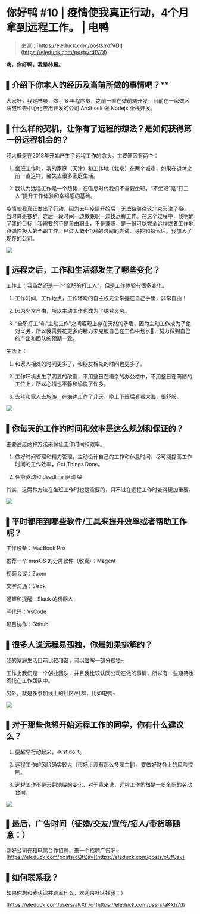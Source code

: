 <!--yml
category: 访谈
date: 2022-06-28 10:39:57
-->

# 你好鸭 #10 | 疫情使我真正行动，4个月拿到远程工作。 | 电鸭

> 来源：[https://eleduck.com/posts/rdfVDl](https://eleduck.com/posts/rdfVDl)

**嗨，你好鸭，我是林晨。**

## ▌介绍下你本人的经历及当前所做的事情吧？**

大家好，我是林晨，做了 8 年程序员，之前一直在做前端开发，目前在一家做区块链和去中心化应用开发的公司 ArcBlock 做 Nodejs 全栈开发。

## ▌什么样的契机，让你有了远程的想法？是如何获得第一份远程机会的？

我大概是在2018年开始产生了远程工作的念头。主要原因有两个：

1.  坐班工作时，我的家庭（天津）和工作地（北京）在两个城市，如果在退休之前一直这样，会失去很多家庭生活。

2.  我认为远程工作是一个趋势，在信息时代我们不需要坐班，“不坐班”是“打工人”提升工作体验和幸福感的基础。

疫情使我真正做出了行动，因为去年疫情开始后，无法每周往返北京天津了😂。当时算是裸辞，之后一段时间一边做兼职一边找远程工作。在这个过程中，我明确了我的目标：我需要的不是自由职业，不是兼职，是一份可以完全远程或者工作地点弹性极大的全职工作。经过大概4个月的时间的尝试、寻找和探索后，我加入了现在的公司。

[![](img/c32c1d83091b7fedee5414eae4f253b0.png)](https://duckfiles.oss-cn-qingdao.aliyuncs.com/eleduck/image/989477d6-ab0b-4cdb-92e0-9fc0fb3a6824.png)

## ▌远程之后，工作和生活都发生了哪些变化？

工作上：我虽然还是一个“全职的打工人”，但是工作体验有很多变化。

1.  工作时间，工作地点，工作环境的自主权完全掌握在自己手里，非常自由！

2.  因为非常自由，所以主动工作也成为了绝对义务。

3.  “全职打工”和“主动工作”之间客观上存在天然的矛盾，因为主动工作成为了绝对义务，所以我需要花更多的精力来克服自己在工作中划水🤣，努力做到自己的产出和团队的预期一致。

生活上：

1.  和家人相处的时间更多了，和朋友相处的时间也更多了。

2.  工作环境发生了明显的改善，不用整日在嘈杂的办公楼中，不用整日在简陋的工位上，所以心情也平静和愉悦了许多。

3.  去年和家人去旅游，在海边工作了几天，晚上下班后看看大海，很舒服。

[![](img/145ab5918c1beaa14323a0214b85befb.png)](https://duckfiles.oss-cn-qingdao.aliyuncs.com/eleduck/image/32677d15-ac9c-45c9-8b6f-bdcb123e38c3.png)

## ▌你每天的工作的时间和效率是这么规划和保证的？

主要通过两种方法来保证工作时间和效率。

1.  做好时间管理和精力管理，主动设计自己的工作和休息时间。尽可能提高工作时间的工作效率，Get Things Done。

2.  任务驱动和 deadline 驱动 😁

其实，这两种方法在坐班工作时也是需要的，只不过在远程工作时变得更加重要。

[![](img/c8a2266f48f6a68c50023e0d9965482c.png)](https://duckfiles.oss-cn-qingdao.aliyuncs.com/eleduck/image/7436abb8-d85d-4dda-b310-4f70d21a2763.png)

## ▌平时都用到哪些软件/工具来提升效率或者帮助工作呢？

工作设备：MacBook Pro

推荐一个 masOS 的分屏软件（收费）：Magent

视频会议：Zoom

文字沟通：Slack

通知和提醒：Slack 的机器人

写代码：VsCode

项目协作：Github

## ▌很多人说远程易孤独，你是如果排解的？

我的家庭生活目前比较和谐，可以缓解一部分孤独~

工作上我们是一个创业团队，并且我比较认同公司在做的事情，所以有一些期待也寄托在工作团队中。

另外，就是多参加线上的社区/社群，比如电鸭~

[![](img/9ceea9e1d706b4108b635a49e2a91ce9.png)](https://duckfiles.oss-cn-qingdao.aliyuncs.com/eleduck/image/c9c3f687-af65-41fb-9079-7cd0ac0fda1b.png)

## ▌对于那些也想开始远程工作的同学，你有什么建议么？

1.  要趁早行动起来，Just do it。

2.  远程工作的风险确实较大（市场上没有那么多雇主🤣），要做好财务上的风险控制。

3.  远程工作不是天翻地覆的变化，对于我来说，远程工作仍然是一份全职的劳动合同。

[![](img/060e649cdbfd73634c350524f88a4f49.png)](https://duckfiles.oss-cn-qingdao.aliyuncs.com/eleduck/image/65ce6809-8660-4dc2-a3ad-8ed97e8a1639.png)

## ▌最后，广告时间（征婚/交友/宣传/招人/带货等随意：）

刚好公司在和电鸭合作招聘，来一个招聘广告吧~ [https://eleduck.com/posts/oQfQav](https://eleduck.com/posts/oQfQav)

## ▌如何联系我？

如果你想和我认识并聊点什么，欢迎来社区找我：）

[https://eleduck.com/users/aKXh7d](https://eleduck.com/users/aKXh7d)